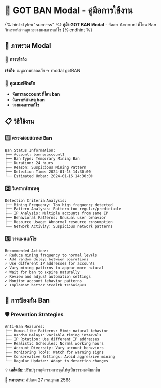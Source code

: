 # 🚫 GOT BAN Modal - คู่มือการใช้งาน

{% hint style="success" %}
**คู่มือ GOT BAN Modal** - จัดการ Account ที่โดน Ban วิเคราะห์สาเหตุและวางแผนการแก้ไข
{% endhint %}

## 📖 ภาพรวม Modal

### 🎯 **การเข้าถึง**
**เข้าถึง:** เมนูความปลอดภัย → modal gotBAN

### 🎯 **คุณสมบัติหลัก**
- **จัดการ account ที่โดน ban**
- **วิเคราะห์สาเหตุ ban**
- **วางแผนการแก้ไข**

## 📋 วิธีใช้งาน

### **1️⃣ ตรวจสอบสถานะ Ban**
```
Ban Status Information:
├── Account: bannedaccount1
├── Ban Type: Temporary Mining Ban
├── Duration: 24 hours
├── Reason: Suspicious Mining Pattern
├── Detection Time: 2024-01-15 14:30:00
└── Estimated Unban: 2024-01-16 14:30:00
```

### **2️⃣ วิเคราะห์สาเหตุ**
```
Detection Criteria Analysis:
├── Mining Frequency: Too high frequency detected
├── Pattern Analysis: Pattern too regular/predictable
├── IP Analysis: Multiple accounts from same IP
├── Behavioral Patterns: Unusual user behavior
├── Resource Usage: Abnormal resource consumption
└── Network Activity: Suspicious network patterns
```

### **3️⃣ วางแผนแก้ไข**
```
Recommended Actions:
✓ Reduce mining frequency to normal levels
✓ Add random delays between operations
✓ Use different IP addresses for accounts
✓ Vary mining patterns to appear more natural
✓ Wait for ban to expire naturally
✓ Review and adjust automation settings
✓ Monitor account behavior patterns
✓ Implement better stealth techniques
```

## 🔧 การป้องกัน Ban

### **🛡️ Prevention Strategies**
```
Anti-Ban Measures:
├── Human-like Patterns: Mimic natural behavior
├── Random Delays: Variable timing intervals
├── IP Rotation: Use different IP addresses
├── Realistic Schedules: Normal working hours
├── Account Diversity: Vary account behaviors
├── Monitoring Tools: Watch for warning signs
├── Conservative Settings: Avoid aggressive mining
└── Regular Updates: Adapt to detection changes
```

💡 **เคล็ดลับ:** ปรับปรุงพฤติกรรมการขุดให้ดูเป็นธรรมชาติมากขึ้น

**📝 หมายเหตุ:** อัปเดต 27 กรกฎาคม 2568